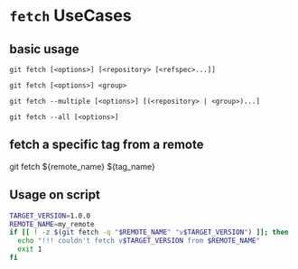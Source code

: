 # `fetch` UseCases

## basic usage

```git fetch [<options>] [<repository> [<refspec>...]]```

```git fetch [<options>] <group>```

```git fetch --multiple [<options>] [(<repository> | <group>)...]```

```git fetch --all [<options>]```

## fetch a specific tag from a remote

git fetch ${remote_name} ${tag_name}


## Usage on script
```sh
TARGET_VERSION=1.0.0
REMOTE_NAME=my_remote
if [[ ! -z $(git fetch -q "$REMOTE_NAME" "v$TARGET_VERSION") ]]; then
  echo "!!! couldn't fetch v$TARGET_VERSION from $REMOTE_NAME"
  exit 1
fi
```
